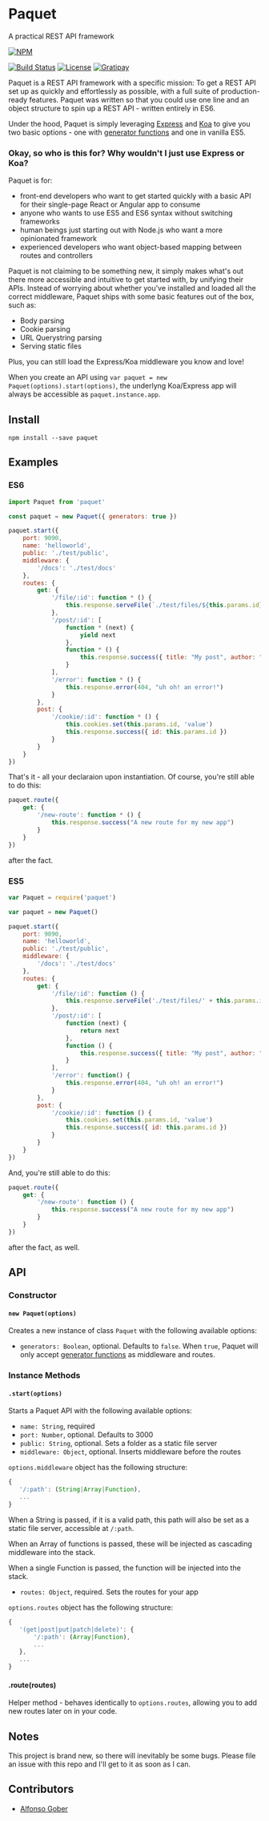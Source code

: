# Paquet

A practical REST API framework

[![NPM](https://nodei.co/npm/paquet.png)](https://nodei.co/npm/paquet/)  

[![Build Status](https://travis-ci.org/merciba/paquet.svg?branch=master)](https://travis-ci.org/merciba/paquet)  [![License](https://img.shields.io/npm/l/paquet.svg)](https://github.com/merciba/paquet/blob/master/LICENSE) [![Gratipay](http://img.shields.io/gratipay/merciba.svg)](https://gratipay.com/merciba/)

Paquet is a REST API framework with a specific mission: To get a REST API set up as quickly and effortlessly as possible, with a full suite of production-ready features. Paquet was written so that you could use one line and an object structure to spin up a REST API - written entirely in ES6.

Under the hood, Paquet is simply leveraging [Express](https://expressjs.com) and [Koa](http://koajs.com/) to give you two basic options - one with [generator functions](https://davidwalsh.name/es6-generators) and one in vanilla ES5. 

### Okay, so who is this for? Why wouldn't I just use Express or Koa?

Paquet is for: 

 * front-end developers who want to get started quickly with a basic API for their single-page React or Angular app to consume
 * anyone who wants to use ES5 and ES6 syntax without switching frameworks
 * human beings just starting out with Node.js who want a more opinionated framework
 * experienced developers who want object-based mapping between routes and controllers

Paquet is not claiming to be something new, it simply makes what's out there more accessible and intuitive to get started with, by unifying their APIs. Instead of worrying about whether you've installed and loaded all the correct middleware, Paquet ships with some basic features out of the box, such as: 

 * Body parsing
 * Cookie parsing
 * URL Querystring parsing
 * Serving static files

Plus, you can still load the Express/Koa middleware you know and love!

When you create an API using `var paquet = new Paquet(options).start(options)`, the underlyng Koa/Express app will always be accessible as `paquet.instance.app`.

## Install

```
npm install --save paquet
```

## Examples

### ES6

``` JavaScript
import Paquet from 'paquet'

const paquet = new Paquet({ generators: true })

paquet.start({
	port: 9090,																// optional, defaults to 3000
	name: 'helloworld',														// required
	public: './test/public',												// optional
	middleware: {															// optional
		'/docs': './test/docs'
	},
	routes: {																// required
		get: {
			'/file/:id': function * () { 
				this.response.serveFile(`./test/files/${this.params.id}`) 
			},
			'/post/:id': [
				function * (next) {
					yield next
				},
				function * () {
					this.response.success({ title: "My post", author: "random guy" })
				}
			],
			'/error': function * () {
				this.response.error(404, "uh oh! an error!")
			}
		},
		post: {
			'/cookie/:id': function * () {
				this.cookies.set(this.params.id, 'value')
				this.response.success({ id: this.params.id })
			}
		}
	}
})
```

That's it - all your declaraion upon instantiation. Of course, you're still able to do this: 

``` JavaScript
paquet.route({ 
	get: {
		'/new-route': function * () {
			this.response.success("A new route for my new app")
		}
	}
})
```

after the fact.

### ES5

``` JavaScript
var Paquet = require('paquet')

var paquet = new Paquet()

paquet.start({
	port: 9090,																
	name: 'helloworld',														
	public: './test/public',												
	middleware: {															
		'/docs': './test/docs'
	},
	routes: {																// syntax is identical. except for the absence of generators
		get: {
			'/file/:id': function () { 
				this.response.serveFile('./test/files/' + this.params.id) 
			},
			'/post/:id': [
				function (next) {
					return next												// You can also call next() or not call it at all, it's all good. 
				},															// You can even return a promise :)
				function () {
					this.response.success({ title: "My post", author: "random guy" })
				}
			],
			'/error': function() {
				this.response.error(404, "uh oh! an error!")
			}
		},
		post: {
			'/cookie/:id': function () {
				this.cookies.set(this.params.id, 'value')
				this.response.success({ id: this.params.id })
			}
		}
	}
})
```

And, you're still able to do this: 

``` JavaScript
paquet.route({ 
	get: {
		'/new-route': function () {
			this.response.success("A new route for my new app")
		}
	}
})
```

after the fact, as well.

## API

### Constructor

#### `new Paquet(options)`

Creates a new instance of class `Paquet` with the following available options: 

 * `generators: Boolean`, optional. Defaults to `false`. When `true`, Paquet will only accept [generator functions](https://davidwalsh.name/es6-generators) as middleware and routes.

### Instance Methods

#### `.start(options)`

Starts a Paquet API with the following available options: 

 * `name: String`, required
 * `port: Number`, optional. Defaults to 3000
 * `public: String`, optional. Sets a folder as a static file server
 * `middleware: Object`, optional. Inserts middleware before the routes

`options.middleware` object has the following structure: 

 ```JavaScript
 {
 	'/:path': (String|Array|Function),
 	...
 }
 ```

 When a String is passed, if it is a valid path, this path will also be set as a static file server, accessible at `/:path`.  

 When an Array of functions is passed, these will be injected as cascading middleware into the stack.  

 When a single Function is passed, the function will be injected into the stack.  

 * `routes: Object`, required. Sets the routes for your app

`options.routes` object has the following structure: 

 ```JavaScript
 {
 	'(get|post|put|patch|delete)': {
 		'/:path': (Array|Function),
 		...
 	},
 	...
 }
 ```

#### .route(routes)

Helper method - behaves identically to `options.routes`, allowing you to add new routes later on in your code.

## Notes

This project is brand new, so there will inevitably be some bugs. Please file an issue with this repo and I'll get to it as soon as I can. 

## Contributors

- [Alfonso Gober](https://www.linkedin.com/in/alfonsogober)

